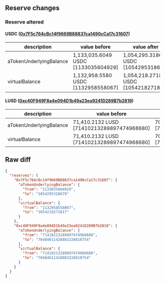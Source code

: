 ## Reserve changes

### Reserve altered

#### USDC ([0x7F5c764cBc14f9669B88837ca1490cCa17c31607](https://optimistic.etherscan.io/address/0x7F5c764cBc14f9669B88837ca1490cCa17c31607))

| description | value before | value after |
| --- | --- | --- |
| aTokenUnderlyingBalance | 1,133,035.6049 USDC [1133035604929] | 1,054,295.3186 USDC [1054295318679] |
| virtualBalance | 1,132,958.5580 USDC [1132958558067] | 1,054,218.2718 USDC [1054218271817] |


#### LUSD ([0xc40F949F8a4e094D1b49a23ea9241D289B7b2819](https://optimistic.etherscan.io/address/0xc40F949F8a4e094D1b49a23ea9241D289B7b2819))

| description | value before | value after |
| --- | --- | --- |
| aTokenUnderlyingBalance | 71,410.2132 LUSD [71410213289897474968680] | 70,484.6114 LUSD [70484611428883226810754] |
| virtualBalance | 71,410.2132 LUSD [71410213289897474968680] | 70,484.6114 LUSD [70484611428883226810754] |


## Raw diff

```json
{
  "reserves": {
    "0x7F5c764cBc14f9669B88837ca1490cCa17c31607": {
      "aTokenUnderlyingBalance": {
        "from": "1133035604929",
        "to": "1054295318679"
      },
      "virtualBalance": {
        "from": "1132958558067",
        "to": "1054218271817"
      }
    },
    "0xc40F949F8a4e094D1b49a23ea9241D289B7b2819": {
      "aTokenUnderlyingBalance": {
        "from": "71410213289897474968680",
        "to": "70484611428883226810754"
      },
      "virtualBalance": {
        "from": "71410213289897474968680",
        "to": "70484611428883226810754"
      }
    }
  }
}
```